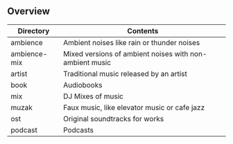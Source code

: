 
## Overview

| Directory | Contents                                                     |
| ---------- | ------------------------------------------------------------ |
| ambience | Ambient noises like rain or thunder noises |
| ambience-mix | Mixed versions of ambient noises with non-ambient music |
| artist | Traditional music released by an artist |
| book | Audiobooks |
| mix | DJ Mixes of music |
| muzak | Faux music, like elevator music or cafe jazz|
| ost | Original soundtracks for works |
| podcast | Podcasts |
